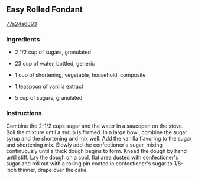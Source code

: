## Easy Rolled Fondant

[77a24a6893](http://www.food.com/recipe/easy-rolled-fondant-447241)

### Ingredients

 - 2 1/2 cup of sugars, granulated

 - 23 cup of water, bottled, generic

 - 1 cup of shortening, vegetable, household, composite

 - 1 teaspoon of vanilla extract

 - 5 cup of sugars, granulated

### Instructions

Combine the 2-1/2 cups sugar and the water in a saucepan on the stove. Boil the mixture until a syrup is formed. In a large bowl, combine the sugar syrup and the shortening and mix well. Add the vanilla flavoring to the sugar and shortening mix. Slowly add the confectioner's sugar, mixing continuously until a thick dough begins to form. Knead the dough by hand until stiff. Lay the dough on a cool, flat area dusted with confectioner's sugar and roll out with a rolling pin coated in confectioner's sugar to 1/8-inch thinner, drape over the cake.